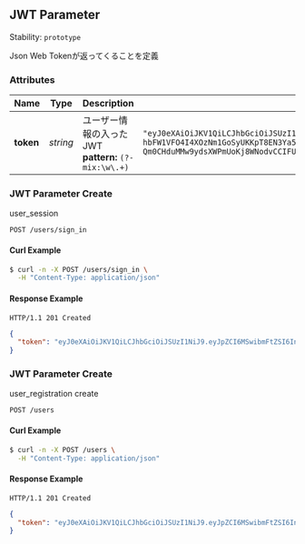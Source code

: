 ## <a name="resource-jwt">JWT Parameter</a>

Stability: `prototype`

Json Web Tokenが返ってくることを定義

### Attributes

| Name | Type | Description | Example |
| ------- | ------- | ------- | ------- |
| **token** | *string* | ユーザー情報の入ったJWT<br/> **pattern:** `(?-mix:\w\.+)` | `"eyJ0eXAiOiJKV1QiLCJhbGciOiJSUzI1NiJ9.eyJpZCI6MSwibmFtZSI6InRhbmFrYSIsInBhc3N3b3JkIjoiamF1MDMyOHVyYTBqcmRzZjMifQ.n6peT2Ji3muMwFuD-eoQnp-hbFW1VFO4I4XOzNm1GoSyUKKpT8EN3Ya56HTxqvmI8D9LX_4tNbAMC1qa2vGH_67_I7y7s_bLRMwntBaa1jhw7AmI2cniVNYWL4oFAdfSBBLAGhCKa5taB3WKeOwheVoh0fbWbpo9OALLvklExjKGYSpyz2O5HJZ-Qm0CHduMMw9ydsXWPmUoKj8WNodvCCIFU-9HKlS-55bMYP-AqzPXrofSrmfemRRyAnf9rnavyvPBCSFEakOfMEPbOAno58L18nepqllr6RRiIPLsLtKbGmgrqHsQyESndL_yxol8MFCGJTNu8Lgy7hBrhioX5g"` |

### JWT Parameter Create

user_session

```
POST /users/sign_in
```


#### Curl Example

```bash
$ curl -n -X POST /users/sign_in \
  -H "Content-Type: application/json"
```


#### Response Example

```
HTTP/1.1 201 Created
```

```json
{
  "token": "eyJ0eXAiOiJKV1QiLCJhbGciOiJSUzI1NiJ9.eyJpZCI6MSwibmFtZSI6InRhbmFrYSIsInBhc3N3b3JkIjoiamF1MDMyOHVyYTBqcmRzZjMifQ.n6peT2Ji3muMwFuD-eoQnp-hbFW1VFO4I4XOzNm1GoSyUKKpT8EN3Ya56HTxqvmI8D9LX_4tNbAMC1qa2vGH_67_I7y7s_bLRMwntBaa1jhw7AmI2cniVNYWL4oFAdfSBBLAGhCKa5taB3WKeOwheVoh0fbWbpo9OALLvklExjKGYSpyz2O5HJZ-Qm0CHduMMw9ydsXWPmUoKj8WNodvCCIFU-9HKlS-55bMYP-AqzPXrofSrmfemRRyAnf9rnavyvPBCSFEakOfMEPbOAno58L18nepqllr6RRiIPLsLtKbGmgrqHsQyESndL_yxol8MFCGJTNu8Lgy7hBrhioX5g"
}
```

### JWT Parameter Create

user_registration create

```
POST /users
```


#### Curl Example

```bash
$ curl -n -X POST /users \
  -H "Content-Type: application/json"
```


#### Response Example

```
HTTP/1.1 201 Created
```

```json
{
  "token": "eyJ0eXAiOiJKV1QiLCJhbGciOiJSUzI1NiJ9.eyJpZCI6MSwibmFtZSI6InRhbmFrYSIsInBhc3N3b3JkIjoiamF1MDMyOHVyYTBqcmRzZjMifQ.n6peT2Ji3muMwFuD-eoQnp-hbFW1VFO4I4XOzNm1GoSyUKKpT8EN3Ya56HTxqvmI8D9LX_4tNbAMC1qa2vGH_67_I7y7s_bLRMwntBaa1jhw7AmI2cniVNYWL4oFAdfSBBLAGhCKa5taB3WKeOwheVoh0fbWbpo9OALLvklExjKGYSpyz2O5HJZ-Qm0CHduMMw9ydsXWPmUoKj8WNodvCCIFU-9HKlS-55bMYP-AqzPXrofSrmfemRRyAnf9rnavyvPBCSFEakOfMEPbOAno58L18nepqllr6RRiIPLsLtKbGmgrqHsQyESndL_yxol8MFCGJTNu8Lgy7hBrhioX5g"
}
```


